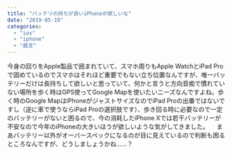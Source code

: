 ```yaml
---
title: "バッテリの持ちが良いiPhoneが欲しいな"
date: "2019-05-19"
categories: 
  - "ios"
  - "iphone"
  - "戯言"
---
```


今身の回りをApple製品で囲まれていて、スマホ周りもApple WatchとiPad Proで固めているのでスマホはそれほど重要でもない立ち位置なんですが、唯一バッテリーだけは長持ちして欲しいと思っていて、何かと言うと方向音痴で慣れていない場所を歩く時はGPS使ってGoogle Mapを使いたいニーズなんですよね。歩く時のGoogle MapはiPhoneがジャストサイズなのでiPad Proの出番ではないですし（逆に車で使うならiPad Proの選択肢です）、歩き回る時に必要なので一定のバッテリーがないと困るので、今の消耗したiPhone Xでは若干バッテリーが不安なので今年のiPhoneの大きいほうが欲しいような気がしてきました。 　まあバッテリー以外がオーバースペックになるのが目に見えているので判断も困るところなんですが、どうしましょうかね……？
